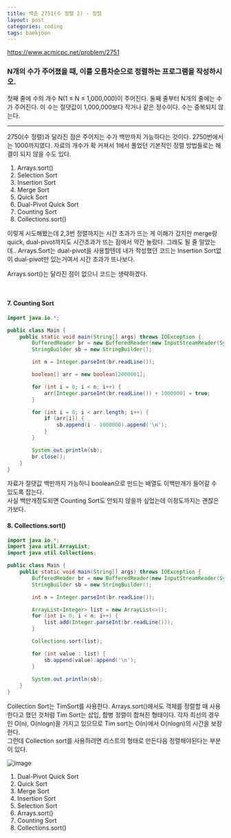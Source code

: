 ```yaml
---
title: 백준 2751(수 정렬 2) - 정렬
layout: post
categories: coding
tags: baekjoon
---
```

<https://www.acmicpc.net/problem/2751>
### N개의 수가 주어졌을 때, 이를 오름차순으로 정렬하는 프로그램을 작성하시오.
첫째 줄에 수의 개수 N(1 ≤ N ≤ 1,000,000)이 주어진다. 둘째 줄부터 N개의 줄에는 수가 주어진다. 이 수는 절댓값이 1,000,000보다 작거나 같은 정수이다. 수는 중복되지 않는다.
<hr>

2750(수 정렬)과 달라진 점은 주어지는 수가 백만까지 가능하다는 것이다. 2750번에서는 1000까지였다. 자료의 개수가 확 커져서 1에서 풀었던 기본적인 정렬 방법들로는 해결이 되지 않을 수도 있다. 

1. Arrays.sort()
2. Selection Sort
3. Insertion Sort
4. Merge Sort
5. Quick Sort
6. Dual-Pivot Quick Sort
7. Counting Sort
8. Collections.sort()

이렇게 시도해봤는데 2,3번 정렬까지는 시간 초과가 뜨는 게 이해가 갔지만 merge랑 quick, dual-pivot까지도 시간초과가 뜨는 점에서 약간 놀랐다. 그래도 될 줄 알았는데.. Arrays.Sort는 dual-pivot을 사용할텐데 내가 작성했던 코드는 Insertion Sort없이 dual-pivot만 있는거여서 시간 초과가 뜨나보다.

Arrays.sort()는 달라진 점이 없으니 코드는 생략하겠다.    

<br>

#### 7. Counting Sort
```java
import java.io.*;

public class Main {
    public static void main(String[] args) throws IOException {
        BufferedReader br = new BufferedReader(new InputStreamReader(System.in));
        StringBuilder sb = new StringBuilder();

        int n = Integer.parseInt(br.readLine());

        boolean[] arr = new boolean[2000001];

        for (int i = 0; i < n; i++) {
            arr[Integer.parseInt(br.readLine()) + 1000000] = true;
        }

        for (int i = 0; i < arr.length; i++) {
            if (arr[i]) {
                sb.append(i - 1000000).append('\n');
            }
        }

        System.out.println(sb);
        br.close();
    }
}
```

자료가 절댓값 백만까지 가능하니 boolean으로 만드는 배열도 이백만개가 들어갈 수 있도록 잡는다.    
사실 백만개정도되면 Counting Sort도 안되지 않을까 싶었는데 이정도까지는 괜찮은가보다.    


#### 8. Collections.sort()
```java
import java.io.*;
import java.util.ArrayList;
import java.util.Collections;

public class Main {
    public static void main(String[] args) throws IOException {
        BufferedReader br = new BufferedReader(new InputStreamReader(System.in));
        StringBuilder sb = new StringBuilder();

        int n = Integer.parseInt(br.readLine());

        ArrayList<Integer> list = new ArrayList<>();
        for (int i= 0; i < n; i++) {
            list.add(Integer.parseInt(br.readLine()));
        }

        Collections.sort(list);

        for (int value : list) {
            sb.append(value).append('\n');
        }
        
        System.out.println(sb);
    }
}
```
Collection Sort는 TimSort를 사용한다. Arrays.sort()에서도 객체를 정렬할 때 사용한다고 했던 것처럼 Tim Sort는 삽입, 합병 정렬이 합쳐진 형태이다. 각자 최선의 경우인 O(n), O(nlogn)을 가지고 있으므로 Tim sort는 O(n)에서 O(nlogn)의 시간을 보장한다.    
그런데 Collection sort를 사용하려면 리스트의 형태로 만든다음 정렬해야된다는 부분이 있다.    


![image](https://user-images.githubusercontent.com/68698007/138545447-1bfdfc40-868e-4753-bd25-ff9374ba43fb.png)

1. Dual-Pivot Quick Sort
2. Quick Sort
3. Merge Sort
4. Insertion Sort
5. Selection Sort
6. Arrays.sort()
7. Counting Sort
8. Collections.sort()

